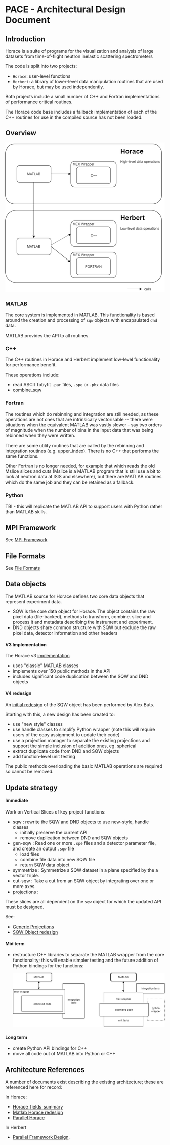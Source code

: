 # PACE - Architectural Design Document

## Introduction

Horace is a suite of programs for the visualization and analysis of large datasets from time-of-flight neutron inelastic scattering spectrometers

The code is split into two projects: 

- `Horace`: user-level functions
- `Herbert`: a library of lower-level data manipulation routines that are used by Horace, but may be used independently.

Both projects include a small number of C++ and Fortran implementations of performance critical routines.

The Horace code base includes a fallback implementation of each of the C++ routines for use in the compiled source has not been loaded.

## Overview

![Overview](../diagrams/high-level-architecture.png)

### MATLAB

The core system is implemented in MATLAB. This functionality is based around the creation and processing of `sqw` objects with encapsulated `dnd` data.

MATLAB provides the API to all routines.

### C++

The C++ routines in Horace and Herbert implement low-level functionality for performance benefit.

These operations include:

- read ASCII Tobyfit `.par` files, `.spe` or `.phx` data files
- combine_sqw

### Fortran

The routines which do rebinning and integration are still needed, as these operations are not ones that are intrinsically vectorisable -- there were situations when the equivalent MATLAB was vastly slower - say two orders of magnitude when the number of bins in the input data that was being rebinned when they were written. 

There are some utility routines that are called by the rebinning and integration routines (e.g. upper_index). There is no C++ that performs the same functions. 

Other Fortran is no longer needed, for example that which reads the old Mslice slices and cuts (Mslice is a MATLAB program that is still use a bit to look at neutron data at ISIS and elsewhere), but there are MATLAB routines which do the same job and they can be retained as a fallback. 

### Python

TBI - this will replicate the MATLAB API to support users with Python rather than MATLAB skills.


## MPI Framework

See [MPI Framework](./04_mpi_framework.md)

## File Formats

See [File Formats](./05_file_formats.md)

## Data objects

The MATLAB source for Horace  defines two core data objects that represent experiment data.

- SQW is the core data object for Horace. The object contains the raw pixel data (file-backed), methods to transform, combine. slice and process it and metadata describing the instrument and experiment.
- DND objects share common structure with SQW but exclude the raw pixel data, detector information and other headers


#### V3 Implementation

The Horace v3 [implementation](./02_sqw_current_implementation.md) 

- uses "classic" MATLAB classes
- implements over 150 public methods in the API
- includes significant code duplication between the SQW and DND objects


#### V4 redesign

An [initial redesign](../design_forV4/Matlab&#32;Horace&#32;redesign.docx) of the SQW object has been performed by Alex Buts.

Starting with this, a new design has been created to:

- use "new style" classes
- use handle classes to simplify Python wrapper (note this will require users of the copy assignment to update their code)
- use a projection manager to separate the existing projections and support the simple inclusion of addition ones, eg. spherical
- extract duplicate code from DND and SQW objects
- add function-level unit testing

The public methods overloading the basic MATLAB operations are required so cannot be removed.

## Update strategy

#### Immediate

Work on Vertical Slices of key project functions:

- sqw : rewrite the SQW and DND objects to use new-style, handle classes
  - initially preserve the current API
  - remove duplication between DND and SQW objects
- gen-sqw : Read one or more `.spe` files and a detector parameter file, and create an output `.sqw` file
  - load files
  - combine file data into new SQW file
  - return SQW data object
- symmetrize : Symmetrize a SQW dataset in a plane specified by the a vector triple.
- cut-sqw : Take a cut from an SQW object by integrating over one or more axes.
- projections : 

 These slices are all dependent on the `sqw` object for which the updated API must be designed.

See:  
- [Generic Projections](./06-generic_projection.md)
- [SQW Object redesign](./07-sqw_redesign.md)


#### Mid term

- restructure C++ libraries to separate the MATLAB wrapper from the core functionality; this will enable simpler testing and the future addition of Python bindings for the functions:

  ![Cpp code restructure](../diagrams/cpp-code-structure.png)

#### Long term

- create Python API bindings for C++
- move all code out of MATLAB into Python or C++

## Architecture References

A number of documents exist describing the existing architecture; these are referenced here for record:

In Horace:

- [Horace_fields_summary](../Horace_fields_summary.doc)
- [Matlab Horace redesign](../design_forV4/Matlab%20Horace%20redesign.docx)
- [Parallel Horace](../design_forV4/Parallel%20Horace.pptx)

In Herbert

- [Parallel Framework Design](../../../Herbert/documentation/ParallelFrameworkDesign.docx).